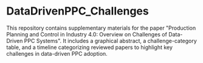 # DataDrivenPPC_Challenges
This repository contains supplementary materials for the paper "Production Planning and Control in Industry 4.0: Overview on Challenges of Data-Driven PPC Systems". It includes a graphical abstract, a challenge-category table, and a timeline categorizing reviewed papers to highlight key challenges in data-driven PPC adoption.
